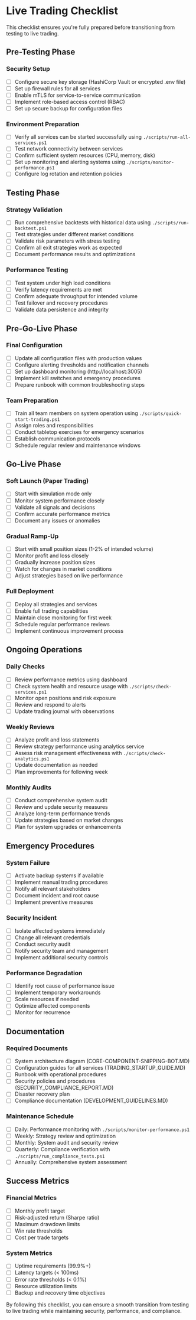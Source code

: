 # Live Trading Checklist

This checklist ensures you're fully prepared before transitioning from testing to live trading.

## Pre-Testing Phase

### Security Setup
- [ ] Configure secure key storage (HashiCorp Vault or encrypted .env file)
- [ ] Set up firewall rules for all services
- [ ] Enable mTLS for service-to-service communication
- [ ] Implement role-based access control (RBAC)
- [ ] Set up secure backup for configuration files

### Environment Preparation
- [ ] Verify all services can be started successfully using `./scripts/run-all-services.ps1`
- [ ] Test network connectivity between services
- [ ] Confirm sufficient system resources (CPU, memory, disk)
- [ ] Set up monitoring and alerting systems using `./scripts/monitor-performance.ps1`
- [ ] Configure log rotation and retention policies

## Testing Phase

### Strategy Validation
- [ ] Run comprehensive backtests with historical data using `./scripts/run-backtest.ps1`
- [ ] Test strategies under different market conditions
- [ ] Validate risk parameters with stress testing
- [ ] Confirm all exit strategies work as expected
- [ ] Document performance results and optimizations

### Performance Testing
- [ ] Test system under high load conditions
- [ ] Verify latency requirements are met
- [ ] Confirm adequate throughput for intended volume
- [ ] Test failover and recovery procedures
- [ ] Validate data persistence and integrity

## Pre-Go-Live Phase

### Final Configuration
- [ ] Update all configuration files with production values
- [ ] Configure alerting thresholds and notification channels
- [ ] Set up dashboard monitoring (http://localhost:3005)
- [ ] Implement kill switches and emergency procedures
- [ ] Prepare runbook with common troubleshooting steps

### Team Preparation
- [ ] Train all team members on system operation using `./scripts/quick-start-trading.ps1`
- [ ] Assign roles and responsibilities
- [ ] Conduct tabletop exercises for emergency scenarios
- [ ] Establish communication protocols
- [ ] Schedule regular review and maintenance windows

## Go-Live Phase

### Soft Launch (Paper Trading)
- [ ] Start with simulation mode only
- [ ] Monitor system performance closely
- [ ] Validate all signals and decisions
- [ ] Confirm accurate performance metrics
- [ ] Document any issues or anomalies

### Gradual Ramp-Up
- [ ] Start with small position sizes (1-2% of intended volume)
- [ ] Monitor profit and loss closely
- [ ] Gradually increase position sizes
- [ ] Watch for changes in market conditions
- [ ] Adjust strategies based on live performance

### Full Deployment
- [ ] Deploy all strategies and services
- [ ] Enable full trading capabilities
- [ ] Maintain close monitoring for first week
- [ ] Schedule regular performance reviews
- [ ] Implement continuous improvement process

## Ongoing Operations

### Daily Checks
- [ ] Review performance metrics using dashboard
- [ ] Check system health and resource usage with `./scripts/check-services.ps1`
- [ ] Monitor open positions and risk exposure
- [ ] Review and respond to alerts
- [ ] Update trading journal with observations

### Weekly Reviews
- [ ] Analyze profit and loss statements
- [ ] Review strategy performance using analytics service
- [ ] Assess risk management effectiveness with `./scripts/check-analytics.ps1`
- [ ] Update documentation as needed
- [ ] Plan improvements for following week

### Monthly Audits
- [ ] Conduct comprehensive system audit
- [ ] Review and update security measures
- [ ] Analyze long-term performance trends
- [ ] Update strategies based on market changes
- [ ] Plan for system upgrades or enhancements

## Emergency Procedures

### System Failure
- [ ] Activate backup systems if available
- [ ] Implement manual trading procedures
- [ ] Notify all relevant stakeholders
- [ ] Document incident and root cause
- [ ] Implement preventive measures

### Security Incident
- [ ] Isolate affected systems immediately
- [ ] Change all relevant credentials
- [ ] Conduct security audit
- [ ] Notify security team and management
- [ ] Implement additional security controls

### Performance Degradation
- [ ] Identify root cause of performance issue
- [ ] Implement temporary workarounds
- [ ] Scale resources if needed
- [ ] Optimize affected components
- [ ] Monitor for recurrence

## Documentation

### Required Documents
- [ ] System architecture diagram (CORE-COMPONENT-SNIPPING-BOT.MD)
- [ ] Configuration guides for all services (TRADING_STARTUP_GUIDE.MD)
- [ ] Runbook with operational procedures
- [ ] Security policies and procedures (SECURITY_COMPLIANCE_REPORT.MD)
- [ ] Disaster recovery plan
- [ ] Compliance documentation (DEVELOPMENT_GUIDELINES.MD)

### Maintenance Schedule
- [ ] Daily: Performance monitoring with `./scripts/monitor-performance.ps1`
- [ ] Weekly: Strategy review and optimization
- [ ] Monthly: System audit and security review
- [ ] Quarterly: Compliance verification with `./scripts/run_compliance_tests.ps1`
- [ ] Annually: Comprehensive system assessment

## Success Metrics

### Financial Metrics
- [ ] Monthly profit target
- [ ] Risk-adjusted return (Sharpe ratio)
- [ ] Maximum drawdown limits
- [ ] Win rate thresholds
- [ ] Cost per trade targets

### System Metrics
- [ ] Uptime requirements (99.9%+)
- [ ] Latency targets (< 100ms)
- [ ] Error rate thresholds (< 0.1%)
- [ ] Resource utilization limits
- [ ] Backup and recovery time objectives

By following this checklist, you can ensure a smooth transition from testing to live trading while maintaining security, performance, and compliance.